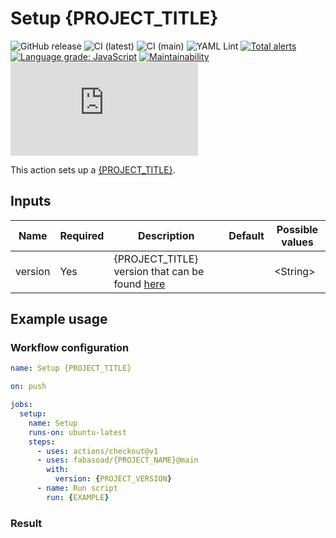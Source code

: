 # Setup {PROJECT_TITLE}
![GitHub release](https://img.shields.io/github/v/release/fabasoad/{PROJECT_NAME}?include_prereleases) ![CI (latest)](https://github.com/fabasoad/{PROJECT_NAME}/workflows/CI%20(latest)/badge.svg) ![CI (main)](https://github.com/fabasoad/{PROJECT_NAME}/workflows/CI%20(main)/badge.svg) ![YAML Lint](https://github.com/fabasoad/{PROJECT_NAME}/workflows/YAML%20Lint/badge.svg) [![Total alerts](https://img.shields.io/lgtm/alerts/g/fabasoad/{PROJECT_NAME}.svg?logo=lgtm&logoWidth=18)](https://lgtm.com/projects/g/fabasoad/{PROJECT_NAME}/alerts/) [![Language grade: JavaScript](https://img.shields.io/lgtm/grade/javascript/g/fabasoad/{PROJECT_NAME}.svg?logo=lgtm&logoWidth=18)](https://lgtm.com/projects/g/fabasoad/{PROJECT_NAME}/context:javascript) [![Maintainability](https://api.codeclimate.com/v1/badges/e259e98506d3691ab916/maintainability)](https://codeclimate.com/github/fabasoad/{PROJECT_NAME}/maintainability) [![Known Vulnerabilities](https://snyk.io/test/github/fabasoad/{PROJECT_NAME}/badge.svg?targetFile=package.json)](https://snyk.io/test/github/fabasoad/{PROJECT_NAME}?targetFile=package.json)

This action sets up a [{PROJECT_TITLE}]({PROJECT_URL}).

## Inputs
| Name    | Required | Description                                                     | Default | Possible values |
|---------|----------|-----------------------------------------------------------------|---------|-----------------|
| version | Yes      | {PROJECT_TITLE} version that can be found [here]({PROJECT_URL}) |         | &lt;String&gt;  |

## Example usage

### Workflow configuration

```yaml
name: Setup {PROJECT_TITLE}

on: push

jobs:
  setup:
    name: Setup
    runs-on: ubuntu-latest
    steps:
      - uses: actions/checkout@v1
      - uses: fabasoad/{PROJECT_NAME}@main
        with:
          version: {PROJECT_VERSION}
      - name: Run script
        run: {EXAMPLE}
```

### Result
